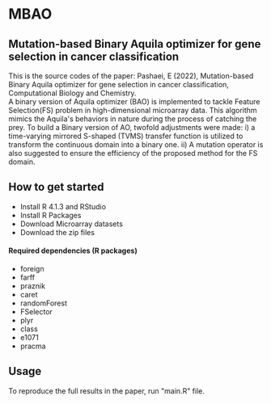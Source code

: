 # MBAO 
## Mutation-based Binary Aquila optimizer for gene selection in cancer classification
This is the source codes of the paper: Pashaei, E (2022), Mutation-based Binary Aquila optimizer for gene selection in cancer classification, Computational Biology and Chemistry.  
A binary version of Aquila optimizer (BAO) is implemented to tackle Feature Selection(FS) problem in high-dimensional microarray data. This algorithm mimics the Aquila's behaviors in nature during the process of catching the prey. To build a Binary version of AO, twofold adjustments were made: i) a time-varying mirrored S-shaped (TVMS) transfer function is utilized to transform the continuous domain into a binary one. ii) A mutation operator is also suggested to ensure the efficiency of the proposed method for the FS domain. 


## How to get started
- Install R 4.1.3 and RStudio 
- Install R Packages
- Download Microarray datasets
- Download the zip files

#### Required dependencies (R packages)
- foreign
- farff
- praznik
- caret
- randomForest
- FSelector
- plyr
- class
- e1071
- pracma

## Usage
To reproduce the full results in the paper, run "main.R" file. 

